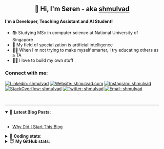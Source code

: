 <h2 align="center">
	👋 Hi, I'm Søren - aka <a href="https://shmulvad.com">shmulvad</a>
</h2>

#### I'm a Developer, Teaching Assistant and AI Student!
- 📚 Studying MSc in computer science at National University of Singapore
- 🧠 My field of specialization is artificial intelligence
- 👨‍🏫 When I'm not trying to make myself smarter, I try educating others as a TA
- 👨‍💻 I love to build my own stuff

### Connect with me:

[![Linkedin: shmulvad](https://img.shields.io/badge/shmulvad-blue?style=flat&logo=Linkedin&logoColor=white)][linkedin]
[![Website: shmulvad.com](https://img.shields.io/badge/shmulvad.com-47CCCC?&style=flat&logo=Google-Chrome&logoColor=white)][website]
[![Instagram: shmulvad](https://img.shields.io/badge/-@shmulvad-purple?style=flat&logo=Instagram&logoColor=white)][instagram]
[![StackOverflow: shmulvad](https://img.shields.io/badge/shmulvad-FE7A16?style=flat&logo=stack-overflow&logoColor=white)][stackOverflow]
[![Twitter: shmulvad](https://img.shields.io/badge/@shmulvad-1ca0f1?style=flat&logo=twitter&logoColor=white)][twitter]
[![Email: shmulvad](https://img.shields.io/badge/shmulvad-D14836?style=flat&logo=gmail&logoColor=white)][mail]

<br />

---

<details open>
 <summary>📕 <b>Latest Blog Posts</b>: </summary>

<br>

<!-- BLOG-POST-LIST:START -->
- [Why Did I Start This Blog](https://shmulvad.com/blog/why-did-start-this-blog)
<!-- BLOG-POST-LIST:END -->

</details>

<!-- --- -->

<details>
 <summary>🤖 <b>Coding stats</b>: </summary>

<br>

<!--START_SECTION:waka-->
**I'm a Night 🦉** 

```text
🌞 Morning    69 commits     ██░░░░░░░░░░░░░░░░░░░░░░░   8.15% 
🌆 Daytime    307 commits    █████████░░░░░░░░░░░░░░░░   36.25% 
🌃 Evening    295 commits    ████████░░░░░░░░░░░░░░░░░   34.83% 
🌙 Night      176 commits    █████░░░░░░░░░░░░░░░░░░░░   20.78%

```


📊 **This Week I Spent My Time On** 

```text
💬 Programming Languages: 
Python                   5 hrs 21 mins       ██████████████░░░░░░░░░░░   58.67% 
Other                    1 hr 41 mins        ████░░░░░░░░░░░░░░░░░░░░░   18.51% 
Text                     51 mins             ██░░░░░░░░░░░░░░░░░░░░░░░   9.5% 
SQL                      50 mins             ██░░░░░░░░░░░░░░░░░░░░░░░   9.16% 
JavaScript               7 mins              ░░░░░░░░░░░░░░░░░░░░░░░░░   1.41%

🔥 Editors: 
VS Code                  5 hrs 55 mins       ████████████████░░░░░░░░░   64.98% 
Sublime Text             1 hr 45 mins        ████░░░░░░░░░░░░░░░░░░░░░   19.19% 
Zsh                      1 hr 26 mins        ████░░░░░░░░░░░░░░░░░░░░░   15.83%

🐱‍💻 Projects: 
court-cases-scraper      7 hrs 1 min         ███████████████████░░░░░░   77.07% 
Unknown Project          54 mins             ██░░░░░░░░░░░░░░░░░░░░░░░   9.98% 
faktanet-scraper         30 mins             █░░░░░░░░░░░░░░░░░░░░░░░░   5.5% 
Terminal                 20 mins             █░░░░░░░░░░░░░░░░░░░░░░░░   3.75% 
beobot                   7 mins              ░░░░░░░░░░░░░░░░░░░░░░░░░   1.41%

```


 Last Updated on 04/07/2021
<!--END_SECTION:waka-->

</details>

<!-- --- -->

<details>
 <summary>😇 <b>My GitHub stats</b>: </summary>

<br>

<img align="left" alt="shmulvad's Github Stats" src="https://github-readme-stats.vercel.app/api?username=shmulvad&show_icons=true&hide_border=true" />

</details>



[website]: https://shmulvad.com
[twitter]: https://twitter.com/shmulvad
[linkedin]: https://linkedin.com/in/shmulvad
[instagram]: https://instagram.com/shmulvad
[stackOverflow]: https://stackoverflow.com/users/9248793/shmulvad
[mail]: mailto:shmulvad@gmail.com
[github]: https://github.com/shmulvad
